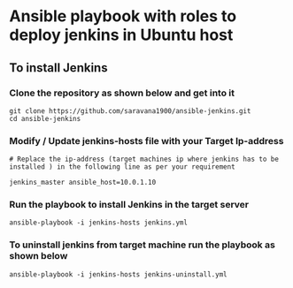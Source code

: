 # Ansible playbook with roles to deploy jenkins in Ubuntu host

## To install Jenkins

### Clone the repository as shown below and get into it

```
git clone https://github.com/saravana1900/ansible-jenkins.git
cd ansible-jenkins
```

### Modify / Update jenkins-hosts file with your Target Ip-address

```
# Replace the ip-address (target machines ip where jenkins has to be installed ) in the following line as per your requirement

jenkins_master ansible_host=10.0.1.10
```

### Run the playbook to install Jenkins in the target server
```
ansible-playbook -i jenkins-hosts jenkins.yml
```

### To uninstall jenkins from target machine run the playbook as shown below

```
ansible-playbook -i jenkins-hosts jenkins-uninstall.yml
```

